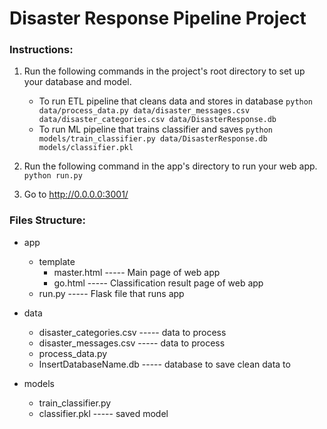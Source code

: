 # Disaster Response Pipeline Project

### Instructions:
1. Run the following commands in the project's root directory to set up your database and model.

    - To run ETL pipeline that cleans data and stores in database
        `python data/process_data.py data/disaster_messages.csv data/disaster_categories.csv data/DisasterResponse.db`
    - To run ML pipeline that trains classifier and saves
        `python models/train_classifier.py data/DisasterResponse.db models/classifier.pkl`

2. Run the following command in the app's directory to run your web app.
    `python run.py`

3. Go to http://0.0.0.0:3001/

### Files Structure:

- app
    - template
        - master.html ----- Main page of web app
        - go.html ----- Classification result page of web app
    - run.py ----- Flask file that runs app

- data
    - disaster_categories.csv ----- data to process 
    - disaster_messages.csv ----- data to process
    - process_data.py
    - InsertDatabaseName.db ----- database to save clean data to

- models
    - train_classifier.py
    - classifier.pkl ----- saved model 
